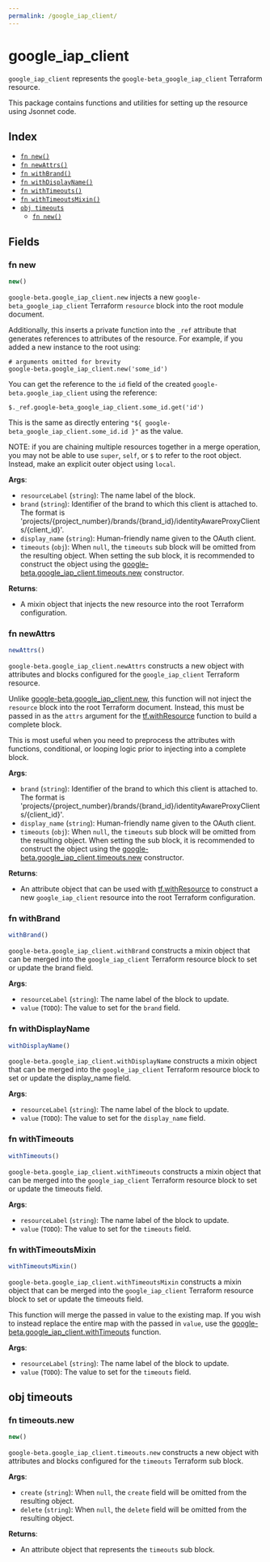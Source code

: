 ```yaml
---
permalink: /google_iap_client/
---
```


# google_iap_client

`google_iap_client` represents the `google-beta_google_iap_client` Terraform resource.



This package contains functions and utilities for setting up the resource using Jsonnet code.


## Index

* [`fn new()`](#fn-new)
* [`fn newAttrs()`](#fn-newattrs)
* [`fn withBrand()`](#fn-withbrand)
* [`fn withDisplayName()`](#fn-withdisplayname)
* [`fn withTimeouts()`](#fn-withtimeouts)
* [`fn withTimeoutsMixin()`](#fn-withtimeoutsmixin)
* [`obj timeouts`](#obj-timeouts)
  * [`fn new()`](#fn-timeoutsnew)

## Fields

### fn new

```ts
new()
```


`google-beta.google_iap_client.new` injects a new `google-beta_google_iap_client` Terraform `resource`
block into the root module document.

Additionally, this inserts a private function into the `_ref` attribute that generates references to attributes of the
resource. For example, if you added a new instance to the root using:

    # arguments omitted for brevity
    google-beta.google_iap_client.new('some_id')

You can get the reference to the `id` field of the created `google-beta.google_iap_client` using the reference:

    $._ref.google-beta_google_iap_client.some_id.get('id')

This is the same as directly entering `"${ google-beta_google_iap_client.some_id.id }"` as the value.

NOTE: if you are chaining multiple resources together in a merge operation, you may not be able to use `super`, `self`,
or `$` to refer to the root object. Instead, make an explicit outer object using `local`.

**Args**:
  - `resourceLabel` (`string`): The name label of the block.
  - `brand` (`string`): Identifier of the brand to which this client
is attached to. The format is
&#39;projects/{project_number}/brands/{brand_id}/identityAwareProxyClients/{client_id}&#39;.
  - `display_name` (`string`): Human-friendly name given to the OAuth client.
  - `timeouts` (`obj`):  When `null`, the `timeouts` sub block will be omitted from the resulting object. When setting the sub block, it is recommended to construct the object using the [google-beta.google_iap_client.timeouts.new](#fn-googleiapclienttimeoutsnew) constructor.

**Returns**:
- A mixin object that injects the new resource into the root Terraform configuration.


### fn newAttrs

```ts
newAttrs()
```


`google-beta.google_iap_client.newAttrs` constructs a new object with attributes and blocks configured for the `google_iap_client`
Terraform resource.

Unlike [google-beta.google_iap_client.new](#fn-googleiapclientnew), this function will not inject the `resource`
block into the root Terraform document. Instead, this must be passed in as the `attrs` argument for the
[tf.withResource](https://github.com/tf-libsonnet/core/tree/main/docs#fn-withresource) function to build a complete block.

This is most useful when you need to preprocess the attributes with functions, conditional, or looping logic prior to
injecting into a complete block.

**Args**:
  - `brand` (`string`): Identifier of the brand to which this client
is attached to. The format is
&#39;projects/{project_number}/brands/{brand_id}/identityAwareProxyClients/{client_id}&#39;.
  - `display_name` (`string`): Human-friendly name given to the OAuth client.
  - `timeouts` (`obj`):  When `null`, the `timeouts` sub block will be omitted from the resulting object. When setting the sub block, it is recommended to construct the object using the [google-beta.google_iap_client.timeouts.new](#fn-googleiapclienttimeoutsnew) constructor.

**Returns**:
  - An attribute object that can be used with [tf.withResource](https://github.com/tf-libsonnet/core/tree/main/docs#fn-withresource) to construct a new `google_iap_client` resource into the root Terraform configuration.


### fn withBrand

```ts
withBrand()
```

`google-beta.google_iap_client.withBrand` constructs a mixin object that can be merged into the `google_iap_client`
Terraform resource block to set or update the brand field.



**Args**:
  - `resourceLabel` (`string`): The name label of the block to update.
  - `value` (`TODO`): The value to set for the `brand` field.


### fn withDisplayName

```ts
withDisplayName()
```

`google-beta.google_iap_client.withDisplayName` constructs a mixin object that can be merged into the `google_iap_client`
Terraform resource block to set or update the display_name field.



**Args**:
  - `resourceLabel` (`string`): The name label of the block to update.
  - `value` (`TODO`): The value to set for the `display_name` field.


### fn withTimeouts

```ts
withTimeouts()
```

`google-beta.google_iap_client.withTimeouts` constructs a mixin object that can be merged into the `google_iap_client`
Terraform resource block to set or update the timeouts field.



**Args**:
  - `resourceLabel` (`string`): The name label of the block to update.
  - `value` (`TODO`): The value to set for the `timeouts` field.


### fn withTimeoutsMixin

```ts
withTimeoutsMixin()
```

`google-beta.google_iap_client.withTimeoutsMixin` constructs a mixin object that can be merged into the `google_iap_client`
Terraform resource block to set or update the timeouts field.

This function will merge the passed in value to the existing map. If you wish
to instead replace the entire map with the passed in `value`, use the [google-beta.google_iap_client.withTimeouts](TODO)
function.


**Args**:
  - `resourceLabel` (`string`): The name label of the block to update.
  - `value` (`TODO`): The value to set for the `timeouts` field.


## obj timeouts



### fn timeouts.new

```ts
new()
```


`google-beta.google_iap_client.timeouts.new` constructs a new object with attributes and blocks configured for the `timeouts`
Terraform sub block.



**Args**:
  - `create` (`string`):  When `null`, the `create` field will be omitted from the resulting object.
  - `delete` (`string`):  When `null`, the `delete` field will be omitted from the resulting object.

**Returns**:
  - An attribute object that represents the `timeouts` sub block.
